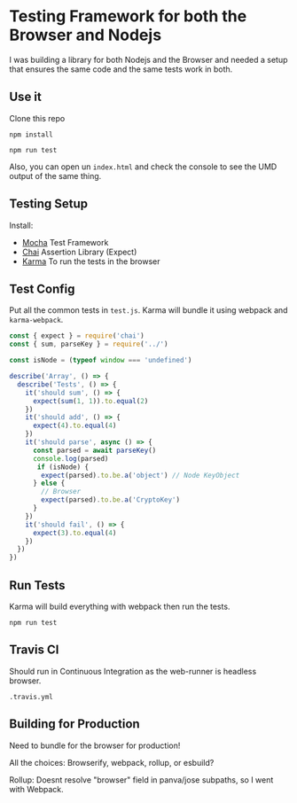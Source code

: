# Testing Framework for both the Browser and Nodejs

I was building a library for both Nodejs and the Browser and needed a setup that ensures the same code and the same tests work in both.

## Use it

Clone this repo 

`npm install`

`npm run test`

Also, you can open un `index.html` and check the console to see the UMD output of the same thing.

## Testing Setup

Install:
- [Mocha](https://mochajs.org/) Test Framework
- [Chai](https://www.npmjs.com/package/chai) Assertion Library (Expect)
- [Karma](https://karma-runner.github.io/latest/index.html) To run the tests in the browser 

## Test Config

Put all the common tests in `test.js`. Karma will bundle it using webpack and `karma-webpack`.

```js
const { expect } = require('chai')
const { sum, parseKey } = require('../')

const isNode = (typeof window === 'undefined')

describe('Array', () => {
  describe('Tests', () => {
    it('should sum', () => {
      expect(sum(1, 1)).to.equal(2)
    })
    it('should add', () => {
      expect(4).to.equal(4)
    })
    it('should parse', async () => {
      const parsed = await parseKey()
      console.log(parsed)
       if (isNode) {
        expect(parsed).to.be.a('object') // Node KeyObject
      } else {
        // Browser
        expect(parsed).to.be.a('CryptoKey')
      }
    })
    it('should fail', () => {
      expect(3).to.equal(4)
    })
  })
})
```

## Run Tests

Karma will build everything with webpack then run the tests.

```
npm run test
```

## Travis CI

Should run in Continuous Integration as the web-runner is headless browser.

`.travis.yml`

## Building for Production

Need to bundle for the browser for production!

All the choices: Browserify, webpack, rollup, or esbuild?

Rollup: Doesnt resolve "browser" field in panva/jose subpaths, so I went with Webpack.
